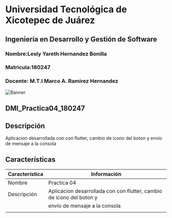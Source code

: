 # Universidad Tecnológica de Xicotepec de Juárez
## Ingeniería en Desarrollo y Gestión de Software
### Nombre:Lesly Yareth Hernandez Bonilla 
### Matricula:180247 
### Docente: M.T.I Marco A. Ramirez Hernandez


![Banner](https://i.postimg.cc/28Zg3QFz/Banner-de-Twitch-Nubes-Gamer-Chica-Morado.png)

## DMI_Practica04_180247

## Descripción

Aplicacion desarrollada con con flutter, cambio de icono del boton y envio de mensaje a la consola

## Características
| Característica         | Información                                                              |
|------------------------|--------------------------------------------------------------------------|
| Nombre                 | Practica 04                                                              |
| Descripción            | Aplicacion desarrollada con con flutter, cambio de icono del boton y     |
|                        |   envio de mensaje a la consola                                          |
|                        |                                                                          |


